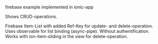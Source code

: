 firebase example implemented in ionic-app


Shows CRUD-operations.

Firebase Item-List with added Ref-Key for update- and delete-operation.
Uses observable for list binding (async-pipe). Without authentification.
Works with ion-item-sliding in the view for delete-operation.

